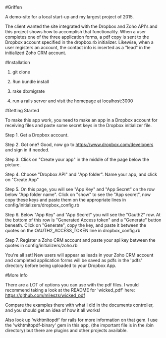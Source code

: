 #Griffen

A demo-site for a local start-up and my largest project of 2015.

The client wanted the site integrated with the Dropbox and Zoho API's and this project
shows how to accomplish that functionality. When a user completes one of the three application forms, 
a pdf copy is sent to the Dropbox account specified in the dropbox.rb initializer. Likewise, when a 
user registers an account, the contact info is inserted as a "lead" in the initialized Zoho CRM account.

#Installation

1. git clone

2. Run bundle install

3. rake db:migrate

4. run a rails server and visit the homepage at localhost:3000

#Getting Started

To make this app work, you need to make an app in a Dropbox account for receiving files and paste
some secret keys in the Dropbox initializer file.

Step 1. Get a Dropbox account.

Step 2. Got one? Good, now go to https://www.dropbox.com/developers and sign in if needed.

Step 3. Click on "Create your app" in the middle of the page below the picture.

Step 4. Choose "Dropbox API" and "App folder". Name your app, and click on "Create App"

Step 5. On this page, you will see "App Key" and "App Secret" on the row below "App folder name". 
Click on "show" to see the "App secret", now copy these keys and paste them on the appropriate lines
in config/initializers/dropbox_config.rb

Step 6. Below "App Key" and "App Secret" you will see the "Oauth2" row. At the bottom of this row is
"Generated Access token" and a "Generate" button beneath. Click on "Generate", copy the key, and
paste it between the quotes on the OAUTH2_ACCESS_TOKEN line in dropbox_config.rb

Step 7. Register a Zoho CRM account and paste your api key between the quotes in config/initializers/zoho.rb

You're all set!  New users will appear as leads in your Zoho CRM account and completed application forms will 
be saved as pdfs in the 'pdfs' directory before being uploaded to your Dropbox App.

#More Info

There are a LOT of options you can use with the pdf files. I would recommend taking a look at the
README for 'wicked_pdf' here: https://github.com/mileszs/wicked_pdf

Compare the examples there with what I did in the documents controller, and you should get an idea of
how it all works!

Also look up 'wkhtmltopdf' for rails for more information on that gem. I use the 'wkhtmltopdf-binary' gem
in this app, (the important file is in the /bin directory) but there are plugins and other projects available.
